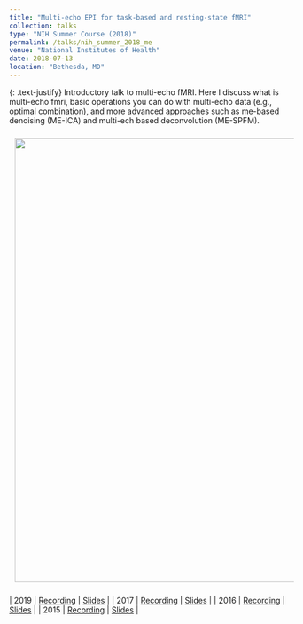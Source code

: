 ```yaml
---
title: "Multi-echo EPI for task-based and resting-state fMRI"
collection: talks
type: "NIH Summer Course (2018)"
permalink: /talks/nih_summer_2018_me
venue: "National Institutes of Health"
date: 2018-07-13
location: "Bethesda, MD"
---
```


{: .text-justify}
Introductory talk to multi-echo fMRI. Here I discuss what is multi-echo fmri, basic operations you can do with multi-echo data (e.g., optimal combination), and more advanced approaches such as me-based denoising (ME-ICA) and multi-ech based deconvolution (ME-SPFM).

<img align="center" src="https://javiergcas.github.io/images/talks/nih_fmrisummer_2018_me.png" width="800 px" style="padding: 10px">

| 2019 | [Recording](https://fmrif.nimh.nih.gov/course/fmrif_course/2018/14_Javier_20180713) | [Slides](https://fmrif.nimh.nih.gov/COURSE/fmrif_course/2018/content/14_Javier_20180713.pdf) |
| 2017 | [Recording](https://fmrif.nimh.nih.gov/course/fmrif_course/2017/28_Javier_20170807) | [Slides](https://fmrif.nimh.nih.gov/COURSE/fmrif_course/2017/content/28_Javier_20170807.pdf) |
| 2016 | [Recording](https://fmrif.nimh.nih.gov/course/fmrif_course/2016/10_Javier_20160622) | [Slides](https://fmrif.nimh.nih.gov/COURSE/fmrif_course/2016/content/10_Javier_20160622.pdf) |
| 2015 | [Recording](https://fmrif.nimh.nih.gov/course/fmrif_course/2015/31_Javier_20150817) | [Slides](https://fmrif.nimh.nih.gov/COURSE/fmrif_course/2015/content/31_Javier_20150817.pdf) |